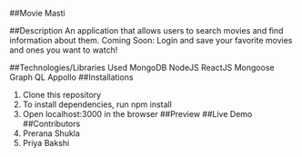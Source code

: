 ##Movie Masti

##Description
An application that allows users to search movies and find information about them. Coming Soon: Login and save your favorite movies and ones you want to watch!

##Technologies/Libraries Used
MongoDB
NodeJS
ReactJS
Mongoose
Graph QL
Appollo
##Installations
1. Clone this repository
2. To install dependencies, run npm install
3. Open localhost:3000 in the browser
##Preview
##Live Demo
##Contributors
1. Prerana Shukla
2. Priya Bakshi
